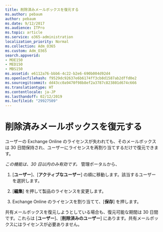 ```yaml
---
title: 削除済みメールボックスを復元する
ms.author: pebaum
author: pebaum
ms.date: 9/12/2017
ms.audience: ITPro
ms.topic: article
ms.service: o365-administration
localization_priority: Normal
ms.collection: Adm_O365
ms.custom: Adm_O365
search.appverid:
- MOE150
- MED150
- MBS150
ms.assetid: e6112a76-bbb6-4c22-b2e6-690b004d92d4
ms.openlocfilehash: f9529dc92637e6b6174ff3cb8d1587ab2dffd0e2
ms.sourcegitcommit: dd43cc0a9470f98b8ef2a3787c823801d674c666
ms.translationtype: HT
ms.contentlocale: ja-JP
ms.lasthandoff: 02/12/2019
ms.locfileid: "29927509"
---
```

# <a name="restore-a-deleted-mailbox"></a>削除済みメールボックスを復元する

ユーザーの Exchange Online のライセンスが失われても、そのメールボックスは 30 日間保持され、ユーザーにライセンスを再割り当てするだけで復元できます。
  
 *この機能は、30 日以内のみ有効です。* 管理ポータルから、 
  
1. [**ユーザー**]、[**アクティブなユーザー**] の順に移動します。該当するユーザーを選択します。 
    
2. [**編集**] を押して製品のライセンスを変更します。 
    
3. Exchange Online のライセンスを割り当てて、[**保存**] を押します。
    
共有メールボックスを復元しようとしている場合も、復元可能な期間は 30 日間です。これらは [**ユーザー**]、[**削除済みのユーザー**] にあります。共有メールボックスにはライセンスが必要ありません。 
  

